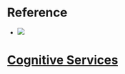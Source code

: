 # Reference
- ![](https://ithelp.ithome.com.tw/upload/images/20181015/20001976cbbnOwlUlX.png)

# [Cognitive Services](https://docs.microsoft.com/en-us/azure/cognitive-services/anomaly-detector/)